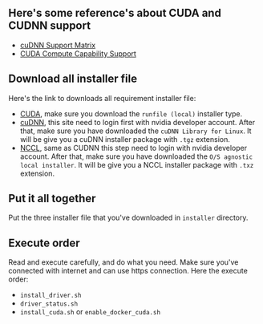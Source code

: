## Here's some reference's about CUDA and CUDNN support

+ [cuDNN Support Matrix](https://docs.nvidia.com/deeplearning/sdk/cudnn-support-matrix/index.html)
+ [CUDA Compute Capability Support](https://developer.nvidia.com/cuda-gpus)

## Download all installer file

Here's the link to downloads all requirement installer file:

+ [CUDA](https://developer.nvidia.com/cuda-downloads), make sure you download the `runfile (local)` installer type.
+ [cuDNN](https://developer.nvidia.com/cudnn), this site need to login first with nvidia developer account. After that, make sure you have downloaded the `cuDNN Library for Linux`. It will be give you a cuDNN installer package with `.tgz` extension.
+ [NCCL](https://developer.nvidia.com/nccl/nccl-download), same as CUDNN this step need to login with nvidia developer account. After that, make sure you have downloaded the `O/S agnostic local installer`. It will be give you a NCCL installer package with `.txz` extension.

## Put it all together

Put the three installer file that you've downloaded in `installer` directory.

## Execute order

Read and execute carefully, and do what you need. Make sure you've connected with internet and can use https connection. Here the execute order:

+ `install_driver.sh`
+ `driver_status.sh`
+ `install_cuda.sh` or `enable_docker_cuda.sh`
